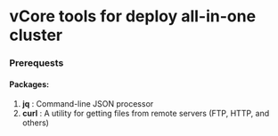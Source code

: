 # vCore tools for deploy all-in-one cluster

### Prerequests

#### Packages:
1. **jq** : Command-line JSON processor
2. **curl** : A utility for getting files from remote servers (FTP, HTTP, and others)







